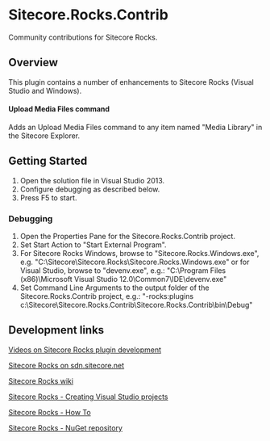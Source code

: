 Sitecore.Rocks.Contrib
======================

Community contributions for Sitecore Rocks.

## Overview
This plugin contains a number of enhancements to Sitecore Rocks (Visual Studio and Windows). 

#### Upload Media Files command
Adds an Upload Media Files command to any item named "Media Library" in the Sitecore Explorer.

## Getting Started

1. Open the solution file in Visual Studio 2013.
2. Configure debugging as described below.
3. Press F5 to start.

### Debugging
1. Open the Properties Pane for the Sitecore.Rocks.Contrib project.
2. Set Start Action to "Start External Program". 
3. For Sitecore Rocks Windows, browse to "Sitecore.Rocks.Windows.exe", e.g.
   "C:\Sitecore\Sitecore.Rocks\Sitecore.Rocks.Windows.exe"
   or for Visual Studio, browse to "devenv.exe", e.g.:
   "C:\Program Files (x86)\Microsoft Visual Studio 12.0\Common7\IDE\devenv.exe"
4. Set Command Line Arguments to the output folder of the Sitecore.Rocks.Contrib project, e.g.:
   "-rocks:plugins c:\Sitecore\Sitecore.Rocks.Contrib\Sitecore.Rocks.Contrib\bin\Debug"

## Development links

[Videos on Sitecore Rocks plugin development](https://www.youtube.com/playlist?list=PLWIbrolNZWfk2WZcNefluTlW0QQmrMj1q)

[Sitecore Rocks on sdn.sitecore.net](http://sdn.sitecore.net/Products/Sitecore%20Rocks.aspx) 

[Sitecore Rocks wiki](http://vsplugins.sitecore.net)

[Sitecore Rocks - Creating Visual Studio projects](http://vsplugins.sitecore.net/Creating-Visual-Studio-Projects.ashx) 

[Sitecore Rocks - How To](http://vsplugins.sitecore.net/How-To.ashx)

[Sitecore Rocks - NuGet repository](https://www.myget.org/gallery/sitecorerocks) 
